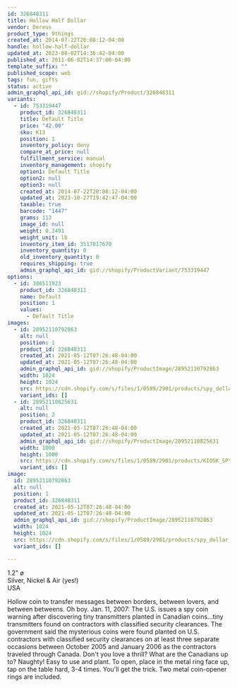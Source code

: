 ```yaml
---
id: 326848311
title: Hollow Half Dollar
vendor: Dereus
product_type: 9things
created_at: 2014-07-22T20:08:12-04:00
handle: hollow-half-dollar
updated_at: 2023-08-02T14:36:42-04:00
published_at: 2011-06-02T14:37:00-04:00
template_suffix: ""
published_scope: web
tags: fun, gifts
status: active
admin_graphql_api_id: gid://shopify/Product/326848311
variants:
  - id: 753319447
    product_id: 326848311
    title: Default Title
    price: "42.00"
    sku: K13
    position: 1
    inventory_policy: deny
    compare_at_price: null
    fulfillment_service: manual
    inventory_management: shopify
    option1: Default Title
    option2: null
    option3: null
    created_at: 2014-07-22T20:08:12-04:00
    updated_at: 2023-10-27T19:42:47-04:00
    taxable: true
    barcode: "1447"
    grams: 113
    image_id: null
    weight: 0.2491
    weight_unit: lb
    inventory_item_id: 3517017670
    inventory_quantity: 0
    old_inventory_quantity: 0
    requires_shipping: true
    admin_graphql_api_id: gid://shopify/ProductVariant/753319447
options:
  - id: 386511923
    product_id: 326848311
    name: Default
    position: 1
    values:
      - Default Title
images:
  - id: 28952110792863
    alt: null
    position: 1
    product_id: 326848311
    created_at: 2021-05-12T07:26:48-04:00
    updated_at: 2021-05-12T07:26:48-04:00
    admin_graphql_api_id: gid://shopify/ProductImage/28952110792863
    width: 1024
    height: 1024
    src: https://cdn.shopify.com/s/files/1/0589/2901/products/spy_dollar_1.jpg?v=1620818808
    variant_ids: []
  - id: 28952110825631
    alt: null
    position: 2
    product_id: 326848311
    created_at: 2021-05-12T07:26:48-04:00
    updated_at: 2021-05-12T07:26:48-04:00
    admin_graphql_api_id: gid://shopify/ProductImage/28952110825631
    width: 1000
    height: 1000
    src: https://cdn.shopify.com/s/files/1/0589/2901/products/KIOSK_SPY_COIN_HEADS.jpg?v=1620818808
    variant_ids: []
image:
  id: 28952110792863
  alt: null
  position: 1
  product_id: 326848311
  created_at: 2021-05-12T07:26:48-04:00
  updated_at: 2021-05-12T07:26:48-04:00
  admin_graphql_api_id: gid://shopify/ProductImage/28952110792863
  width: 1024
  height: 1024
  src: https://cdn.shopify.com/s/files/1/0589/2901/products/spy_dollar_1.jpg?v=1620818808
  variant_ids: []

---
```


1.2" ø  
Silver, Nickel & Air (yes!)  
USA

Hollow coin to transfer messages between borders, between lovers, and between betweens. Oh boy. Jan. 11, 2007: The U.S. issues a spy coin warning after discovering tiny transmitters planted in Canadian coins...tiny transmitters found on contractors with classified security clearances. The government said the mysterious coins were found planted on U.S. contractors with classified security clearances on at least three separate occasions between October 2005 and January 2006 as the contractors traveled through Canada. Don't you love a thrill? What are the Canadians up to? Naughty! Easy to use and plant. To open, place in the metal ring face up, tap on the table hard, 3-4 times. You'll get the trick. Two metal coin-opener rings are included.